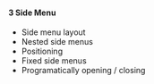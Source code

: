 #### 3 Side Menu
- Side menu layout
- Nested side menus
- Positioning
- Fixed side menus
- Programatically opening / closing